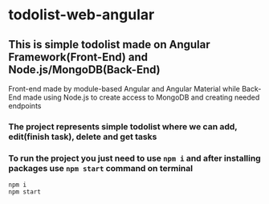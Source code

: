 # todolist-web-angular

## This is simple todolist made on **Angular Framework(Front-End)** and **Node.js/MongoDB(Back-End)**
Front-end made by module-based Angular and Angular Material while Back-End made using Node.js to create access to MongoDB and creating needed endpoints

### The project represents simple todolist where we can add, edit(finish task), delete and get tasks

### To run the project you just need to use `npm i` and after installing packages use `npm start` command on terminal
```
npm i
npm start
```

